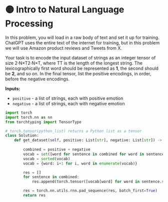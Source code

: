 # 🟡 Intro to Natural Language Processing

In this problem, you will load in a raw body of text and set it up for training. ChatGPT uses the entire text of the internet for training, but in this problem we will use Amazon product reviews and Tweets from X.

Your task is to encode the input dataset of strings as an integer tensor of size 2⋅N×T2⋅N×T, where TT is the length of the longest string. The lexicographically first word should be represented as **1**, the second should be **2**, and so on. In the final tensor, list the positive encodings, in order, before the negative encodings.&#x20;

**Inputs:**

* `positive` - a list of strings, each with positive emotion
* `negative` - a list of strings, each with negative emotion

```python
import torch
import torch.nn as nn
from torchtyping import TensorType

# torch.tensor(python_list) returns a Python list as a tensor
class Solution:
    def get_dataset(self, positive: List[str], negative: List[str]) -> TensorType[float]:
        
        combined = positive + negative
        vocab = set([word for sentence in combined for word in sentence.split()])
        vocab = sorted(vocab)
        vocab = {word: i+1 for i, word in enumerate(vocab)}

        res = []
        for sentence in combined: 
            res.append(torch.tensor([vocab[word] for word in sentence.split()]))

        res = torch.nn.utils.rnn.pad_sequence(res, batch_first=True)
        return res
```
